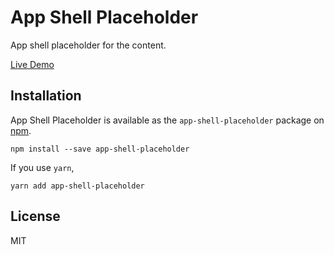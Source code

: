# App Shell Placeholder

App shell placeholder for the content.

[Live Demo](https://krishnaxv.github.io/app-shell-placeholder/)

## Installation

App Shell Placeholder is available as the `app-shell-placeholder` package on [npm](https://www.npmjs.com/).

```
npm install --save app-shell-placeholder
```

If you use `yarn`,

```
yarn add app-shell-placeholder
```

## License

MIT
